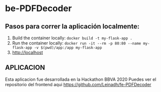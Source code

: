 # be-PDFDecoder

## Pasos para correr la aplicación localmente:

1. Build the container locally: `docker build -t my-flask-app .`
2. Run the container locally: `docker run -it --rm -p 80:80 --name my-flask-app -v $(pwd)/app:/app my-flask-app`
3. [http://localhost](http://localhost)

## APLICACION
Esta aplicacion fue desarrollada en la Hackathon BBVA 2020
Puedes ver el repositorio del frontend aqui https://github.com/Leinadh/fe-PDFDecoder
